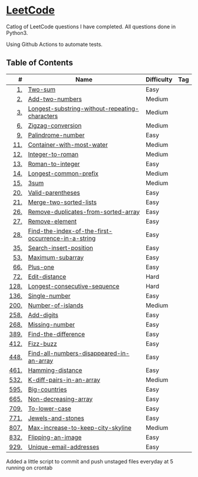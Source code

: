 # [LeetCode](https://leetcode.com/kedington/)

Catlog of LeetCode questions I have completed. All questions done in Python3.

Using Github Actions to automate tests.

## Table of Contents

| # | Name | Difficulty | Tag | 
|--:|------|------------|-----|
| [1.](https://leetcode.com/problems/two-sum/) | [Two-sum](problems/1_two-sum) | Easy | |
| [2.](https://leetcode.com/problems/add-two-numbers/) | [Add-two-numbers](problems/2_add-two-numbers) | Medium | |
| [3.](https://leetcode.com/problems/longest-substring-without-repeating-characters/) | [Longest-substring-without-repeating-characters](problems/3_longest-substring-without-repeating-characters) | Medium | |
| [6.](https://leetcode.com/problems/zigzag-conversion/) | [Zigzag-conversion](problems/6_zigzag-conversion) | Medium | |
| [9.](https://leetcode.com/problems/palindrome-number/) | [Palindrome-number](problems/9_palindrome-number) | Easy | |
| [11.](https://leetcode.com/problems/container-with-most-water/) | [Container-with-most-water](problems/11_container-with-most-water) | Medium | |
| [12.](https://leetcode.com/problems/integer-to-roman/) | [Integer-to-roman](problems/12_integer-to-roman) | Medium | |
| [13.](https://leetcode.com/problems/roman-to-integer/) | [Roman-to-integer](problems/13_roman-to-integer) | Easy | |
| [14.](https://leetcode.com/problems/longest-common-prefix/) | [Longest-common-prefix](problems/14_longest-common-prefix) | Medium | |
| [15.](https://leetcode.com/problems/3sum/) | [3sum](problems/15_3sum) | Medium | |
| [20.](https://leetcode.com/problems/valid-parentheses/) | [Valid-parentheses](problems/20_valid-parentheses) | Easy | |
| [21.](https://leetcode.com/problems/merge-two-sorted-lists/) | [Merge-two-sorted-lists](problems/21_merge-two-sorted-lists) | Easy | |
| [26.](https://leetcode.com/problems/remove-duplicates-from-sorted-array/) | [Remove-duplicates-from-sorted-array](problems/26_remove-duplicates-from-sorted-array) | Easy | |
| [27.](https://leetcode.com/problems/remove-element/) | [Remove-element](problems/27_remove-element) | Easy | |
| [28.](https://leetcode.com/problems/find-the-index-of-the-first-occurrence-in-a-string/) | [Find-the-index-of-the-first-occurrence-in-a-string](problems/28_find-the-index-of-the-first-occurrence-in-a-string) | Easy | |
| [35.](https://leetcode.com/problems/search-insert-position/) | [Search-insert-position](problems/35_search-insert-position) | Easy | |
| [53.](https://leetcode.com/problems/maximum-subarray/) | [Maximum-subarray](problems/53_maximum-subarray) | Easy | |
| [66.](https://leetcode.com/problems/plus-one/) | [Plus-one](problems/66_plus-one) | Easy | |
| [72.](https://leetcode.com/problems/edit-distance/) | [Edit-distance](problems/72_edit-distance) | Hard | |
| [128.](https://leetcode.com/problems/longest-consecutive-sequence/) | [Longest-consecutive-sequence](problems/128_longest-consecutive-sequence) | Hard | |
| [136.](https://leetcode.com/problems/single-number/) | [Single-number](problems/136_single-number) | Easy | |
| [200.](https://leetcode.com/problems/number-of-islands/) | [Number-of-islands](problems/200_number-of-islands) | Medium | |
| [258.](https://leetcode.com/problems/add-digits/) | [Add-digits](problems/258_add-digits) | Easy | |
| [268.](https://leetcode.com/problems/missing-number/) | [Missing-number](problems/268_missing-number) | Easy | |
| [389.](https://leetcode.com/problems/find-the-difference/) | [Find-the-difference](problems/389_find-the-difference) | Easy | |
| [412.](https://leetcode.com/problems/fizz-buzz/) | [Fizz-buzz](problems/412_fizz-buzz) | Easy | |
| [448.](https://leetcode.com/problems/find-all-numbers-disappeared-in-an-array/) | [Find-all-numbers-disappeared-in-an-array](problems/448_find-all-numbers-disappeared-in-an-array) | Easy | |
| [461.](https://leetcode.com/problems/hamming-distance/) | [Hamming-distance](problems/461_hamming-distance) | Easy | |
| [532.](https://leetcode.com/problems/k-diff-pairs-in-an-array/) | [K-diff-pairs-in-an-array](problems/532_k-diff-pairs-in-an-array) | Medium | |
| [595.](https://leetcode.com/problems/big-countries/) | [Big-countries](problems/595_big-countries) | Easy | |
| [665.](https://leetcode.com/problems/non-decreasing-array/) | [Non-decreasing-array](problems/665_non-decreasing-array) | Easy | |
| [709.](https://leetcode.com/problems/to-lower-case/) | [To-lower-case](problems/709_to-lower-case) | Easy | |
| [771.](https://leetcode.com/problems/jewels-and-stones/) | [Jewels-and-stones](problems/771_jewels-and-stones) | Easy | |
| [807.](https://leetcode.com/problems/max-increase-to-keep-city-skyline/) | [Max-increase-to-keep-city-skyline](problems/807_max-increase-to-keep-city-skyline) | Medium | |
| [832.](https://leetcode.com/problems/flipping-an-image/) | [Flipping-an-image](problems/832_flipping-an-image) | Easy | |
| [929.](https://leetcode.com/problems/unique-email-addresses/) | [Unique-email-addresses](problems/929_unique-email-addresses) | Easy | |

Added a little script to commit and push unstaged files everyday at 5 running on crontab
